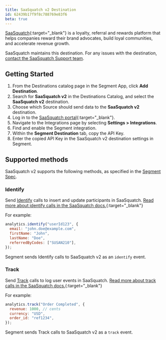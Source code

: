 ```yaml
---
title: SaaSquatch v2 Destination
id: 62439b17f9f8c788769e83f6
beta: true
---
```


[SaaSquatch](https://saasquatch.com/?utm_source=segmentio&utm_medium=docs&utm_campaign=partners){:target="_blank"} is a loyalty, referral and rewards platform that helps companies reward their brand advocates, build loyal communities, and accelerate revenue growth.

SaaSquatch maintains this destination. For any issues with the destination, [contact the SaaSquatch Support team](mailto:support@saasquatch.com).

## Getting Started



1. From the Destinations catalog page in the Segment App, click **Add Destination**.
2. Search for **SaaSquatch v2** in the Destinations Catalog, and select the **SaaSquatch v2** destination.
3. Choose which Source should send data to the **SaaSquatch v2** destination.
4. Log in to the [SaaSquatch portal](https://app.referralsaasquatch.com/){:target="_blank"}.
5. Navigate to the Integrations page by selecting **Settings > Integrations**.
6. Find and enable the Segment integration.
7. Within the **Segment Destination** tab, copy the API Key.
8. Enter the copied API Key in the SaaSquatch v2 destination settings in Segment.

## Supported methods

SaaSquatch v2 supports the following methods, as specified in the [Segment Spec](/docs/connections/spec).

### Identify

Send [Identify](/docs/connections/spec/identify) calls to insert and update participants in SaaSquatch. [Read more about identify calls in the SaaSquatch docs.](https://docs.saasquatch.com/integrations/segment-v2/subscription/#identify-calls){:target="_blank"}

For example:

```js
analytics.identify("userId123", {
  email: "john.doe@example.com",
  firstName: "John",
  lastName: "Doe",
  referredByCodes: ["SUSAN210"],
});
```

Segment sends Identify calls to SaaSquatch v2 as an `identify` event.

### Track

Send [Track](/docs/connections/spec/track) calls to log user events in SaaSquatch. [Read more about track calls in the SaaSquatch docs.](https://docs.saasquatch.com/integrations/segment-v2/subscription/#track-calls){:target="_blank"}

For example:

```js
analytics.track("Order Completed", {
  revenue: 1000, // cents
  currency: "USD",
  order_id: "ref1234",
});
```

Segment sends Track calls to SaaSquatch v2 as a `track` event.
